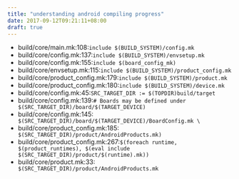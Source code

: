 ```yaml
---
title: "understanding android compiling progress"
date: 2017-09-12T09:21:11+08:00
draft: true
---
```


- build/core/main.mk:108:`include $(BUILD_SYSTEM)/config.mk`
- build/core/config.mk:137:`include $(BUILD_SYSTEM)/envsetup.mk`
- build/core/config.mk:155:`include $(board_config_mk)`
- build/core/envsetup.mk:115:`include $(BUILD_SYSTEM)/product_config.mk`
- build/core/product_config.mk:179:`include $(BUILD_SYSTEM)/product.mk`
- build/core/product_config.mk:180:`include $(BUILD_SYSTEM)/device.mk`
- build/core/config.mk:45:`SRC_TARGET_DIR := $(TOPDIR)build/target`
- build/core/config.mk:139:`# Boards may be defined under $(SRC_TARGET_DIR)/board/$(TARGET_DEVICE)`
- build/core/config.mk:145:`               $(SRC_TARGET_DIR)/board/$(TARGET_DEVICE)/BoardConfig.mk \`
- build/core/product_config.mk:185:`    $(SRC_TARGET_DIR)/product/AndroidProducts.mk)`
- build/core/product_config.mk:267:`$(foreach runtime, $(product_runtimes), $(eval include $(SRC_TARGET_DIR)/product/$(runtime).mk))`
- build/core/product.mk:33:`  $(SRC_TARGET_DIR)/product/AndroidProducts.mk`